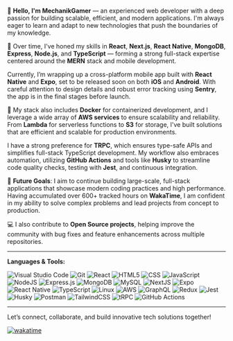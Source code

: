 👋 **Hello, I'm MechanikGamer** — an experienced web developer with a deep passion for building scalable, efficient, and modern applications. I'm always eager to learn and adapt to new technologies that push the boundaries of my knowledge.

🌱 Over time, I've honed my skills in **React**, **Next.js**, **React Native**, **MongoDB**, **Express**, **Node.js**, and **TypeScript** — forming a strong full-stack expertise centered around the **MERN** stack and mobile development.

Currently, I’m wrapping up a cross-platform mobile app built with **React Native** and **Expo**, set to be released soon on both **iOS** and **Android**. With careful attention to design details and robust error tracking using **Sentry**, the app is in the final stages before launch.

🔧 My stack also includes **Docker** for containerized development, and I leverage a wide array of **AWS services** to ensure scalability and reliability. From **Lambda** for serverless functions to **S3** for storage, I've built solutions that are efficient and scalable for production environments.

I have a strong preference for **TRPC**, which ensures type-safe APIs and simplifies full-stack TypeScript development. My workflow also embraces automation, utilizing **GitHub Actions** and tools like **Husky** to streamline code quality checks, testing with **Jest**, and continuous integration.

🚀 **Future Goals**: I aim to continue building large-scale, full-stack applications that showcase modern coding practices and high performance. Having accumulated over 600+ tracked hours on **WakaTime**, I am confident in my ability to solve complex problems and lead projects from concept to production.

💻 I also contribute to **Open Source projects**, helping improve the community with bug fixes and feature enhancements across multiple repositories.

---

**Languages & Tools:**

![Visual Studio Code](https://img.shields.io/badge/Visual_Studio_Code-007ACC?style=flat-square&logo=visual-studio-code&logoColor=white)
![Git](https://img.shields.io/badge/Git-F05032?style=flat-square&logo=git&logoColor=white)
![React](https://img.shields.io/badge/React-20232A?style=flat-square&logo=react&logoColor=61DAFB)
![HTML5](https://img.shields.io/badge/HTML5-E34F26?style=flat-square&logo=html5&logoColor=white)
![CSS](https://img.shields.io/badge/CSS3-1572B6?style=flat-square&logo=css3&logoColor=white)
![JavaScript](https://img.shields.io/badge/JavaScript-F7DF1E?style=flat-square&logo=javascript&logoColor=black)
![NodeJS](https://img.shields.io/badge/Node.js-43853D?style=flat-square&logo=node.js&logoColor=white)
![Express.js](https://img.shields.io/badge/Express.js-404D59?style=flat-square&logo=express&logoColor=white)
![MongoDB](https://img.shields.io/badge/MongoDB-47A248?style=flat-square&logo=mongodb&logoColor=white)
![MySQL](https://img.shields.io/badge/MySQL-4479A1?style=flat-square&logo=mysql&logoColor=white)
![NextJS](https://img.shields.io/badge/Next_JS-black?style=flat-square&logo=next.js&logoColor=white)
![Expo](https://img.shields.io/badge/Expo-1B1F23?style=flat-square&logo=expo&logoColor=white)
![React Native](https://img.shields.io/badge/React_Native-20232A?style=flat-square&logo=react&logoColor=61DAFB)
![TypeScript](https://img.shields.io/badge/TypeScript-007ACC?style=flat-square&logo=typescript&logoColor=white)
![Linux](https://img.shields.io/badge/Linux-FCC624?style=flat-square&logo=linux&logoColor=black)
![AWS](https://img.shields.io/badge/AWS-232F3E?style=flat-square&logo=amazon-aws&logoColor=white)
![GraphQL](https://img.shields.io/badge/GraphQL-E10098?style=flat-square&logo=graphql&logoColor=white)
![Redux](https://img.shields.io/badge/Redux-764ABC?style=flat-square&logo=redux&logoColor=white)
![Jest](https://img.shields.io/badge/Jest-C21325?style=flat-square&logo=jest&logoColor=white)
![Husky](https://img.shields.io/badge/Husky-000000?style=flat-square&logo=husky&logoColor=white)
![Postman](https://img.shields.io/badge/Postman-FF6C37?style=flat-square&logo=postman&logoColor=white)
![TailwindCSS](https://img.shields.io/badge/Tailwind_CSS-38B2AC?style=flat-square&logo=tailwind-css&logoColor=white)
![tRPC](https://img.shields.io/badge/tRPC-2596be?style=flat-square&logo=trpc&logoColor=white)
![GitHub Actions](https://img.shields.io/badge/GitHub_Actions-2088FF?style=flat-square&logo=github-actions&logoColor=white)

---

Let’s connect, collaborate, and build innovative tech solutions together!

[![wakatime](https://wakatime.com/badge/user/018ba917-106c-4f6c-a1cd-005762e0399a.svg)](https://wakatime.com/@018ba917-106c-4f6c-a1cd-005762e0399a)
